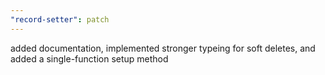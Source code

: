 ```yaml
---
"record-setter": patch
---
```


added documentation, implemented stronger typeing for soft deletes, and added a single-function setup method
